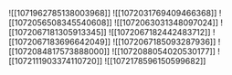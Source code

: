 ![[1071962785138003968]]
![[1072031769409466368]]
![[1072056508345540608]]
![[1072063031348097024]]
![[1072067181305913345]]
![[1072067182442483712]]
![[1072067183696642049]]
![[1072067185093287936]]
![[1072084817573888000]]
![[1072088054020530177]]
![[1072111903374110720]]
![[1072178596150599682]]
